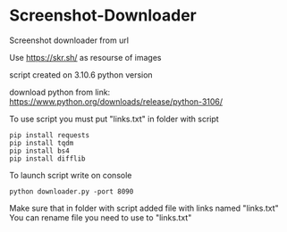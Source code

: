 # Screenshot-Downloader
Screenshot downloader from url

Use https://skr.sh/ as resourse of images

script created on 3.10.6 python version

download python from link:
https://www.python.org/downloads/release/python-3106/

To use script you must put "links.txt" in folder with script
 
```shell
pip install requests
pip install tqdm
pip install bs4
pip install difflib
```

To launch script write on console

```shell
python downloader.py -port 8090
```
Make sure that in folder with script added file with links named "links.txt" 
You can rename file you need to use to "links.txt"
